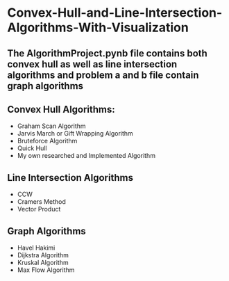 # Convex-Hull-and-Line-Intersection-Algorithms-With-Visualization

## The AlgorithmProject.pynb file contains both convex hull as well as line intersection algorithms and problem a and b file contain graph algorithms

## Convex Hull Algorithms:
- Graham Scan Algorithm
- Jarvis March or Gift Wrapping Algorithm
- Bruteforce Algorithm
- Quick Hull
- My own researched and Implemented Algorithm

## Line Intersection Algorithms
- CCW
- Cramers Method
- Vector Product

## Graph Algorithms
- Havel Hakimi
- Dijkstra Algorithm
- Kruskal Algorithm
- Max Flow Algorithm
